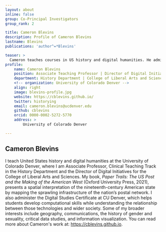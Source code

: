 ```yaml
---
layout: about
inline: false
group: Co-Principal Investigators
group_rank: 2

title: Cameron Blevins
description: Profile of Cameron Blevins
lastname: Blevins
publications: 'author^=*Blevins'

teaser: >
  Cameron teaches courses in US history and digital humanities. He administers the Digital Studies Certificate at CU Denver, which helps students develop computational skills while understanding the relationship between those technologies and wider society.
profile:
    name: Cameron Blevins
    position: Associate Teaching Professor | Director of Digital Initiatives
    department: History Department | College of Liberal Arts and Sciences
    <!-- organization: University of Colorado Denver -->
    align: right
    image: blevins-profile.jpg
    website: https://cblevins.github.io/
    twitter: historying
    email: cameron.blevins@ucdenver.edu
    github: cblevins
    orcid: 0000-0002-5272-5770
    address: >
        University of Colorado Denver

---
```


## Cameron Blevins

I teach United States history and digital humanities at the University of Colorado Denver, where I am Associate Professor, Clinical Teaching Track in the History Department and the Director of Digital Initiatives for the College of Liberal Arts and Sciences. My book, _Paper Trails: The US Post and the Making of the American West_ (Oxford University Press, 2021), presents a spatial interpretation of the nineteenth-century American state by mapping the sprawling infrastructure of the nation’s postal network. I also administer the Digital Studies Certificate at CU Denver, which helps students develop computational skills while understanding the relationship between those technologies and wider society. Some of my broader interests include geography, communications, the history of gender and sexuality, critical data studies, and information visualization. You can read more about Cameron's work at: <https://cblevins.github.io>.